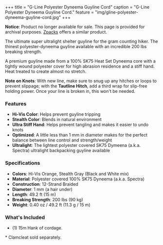 +++
title = "G-Line Polyester Dyneema Guyline Cord"
caption = "G-Line Polyester Dyneema Guyline Cord."
feature = "img/gline-polyester-dyneema-guyline-cord.jpg"
+++

<div class="flex items-center justify-center font-content-sans rounded bg-orange-100 px-4 py-4" role="alert">
  <p class="text-orange-700"><strong>Notice</strong>: Product no longer available for sale. This page is provided for archival purposes. <a class="link" href="https://zpacks.com/products/50-feet-1-2-mm-z-line-cord">Zpacks</a> offers a similar product.</p>
</div>

<p>The ultimate super ultralight shelter guyline for the gram counting hiker. The thinest polyester-dyneema guyline available with an incredible 200 lbs breaking strength.</p>

<p>A premium guyline made from a 100% SK75 Heat Set Dyneema core with a tightly wound polyester cover for high abrasion residence and a stiff hand. Heat treated to create almost no stretch.</p>

<p><strong>Note on Knots</strong>: With new line, make sure to snug up any hitches or loops to prevent slippage; with the <strong>Tautline Hitch</strong>, add a third wrap for slip-free holding power. Once your line is broken in, this won't be needed.</p>

<h3>Features</h3>

<ul>
  <li><strong>Hi-Vis Color</strong>: Helps prevent guyline tripping</li>
  <li><strong>Stealth Color</strong>: Blends in natural environment</li>
  <li><strong>Ultra Stiff Hand</strong>: Helps prevent tangling and makes it easier to undo knots</li>
  <li><strong>Optimized</strong>: A little less than 1 mm in diameter makes for the perfect balance between line control and strength/weight</li>
  <li><strong>Ultralight</strong>: The lightest polyester covered SK75 Dymeena (a.k.a. Spectra) ultralight backpacking guyline available</li>
</ul>

<h3>Specifications</h3>

<ul>
  <li><strong>Colors</strong>: Hi-Vis Orange, Stealth Gray (Black and White mix)</li>
  <li><strong>Material</strong>: Polyester covered 100% SK75 Dyneema (a.k.a. Spectra)</li>
  <li><strong>Construction</strong>: 12-Strand Braided</li>
  <li><strong>Diameter</strong>: 1 mm (a hair under)</li>
  <li><strong>Length</strong>: 49.2 ft (15 m)</li>
  <li><strong>Breaking Strength</strong>: 200 lbs (90 kg)</li>
  <li><strong>Weight</strong>: 0.40 oz / 49.2 ft (11.3 g / 15 m)</li>
</ul>

<h3>What's Included</h3>

<ul>
  <li>(1) 15m Hank of cordage.</li>
</ul>

<p>* Clamcleat sold separately.</p>
